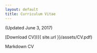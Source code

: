 ```yaml
---
layout: default
title: Curriculum Vitae
---
```


(Updated June 3, 2017)

[Download CV]({{ site.url }}/assets/CV.pdf)

Markdown CV
